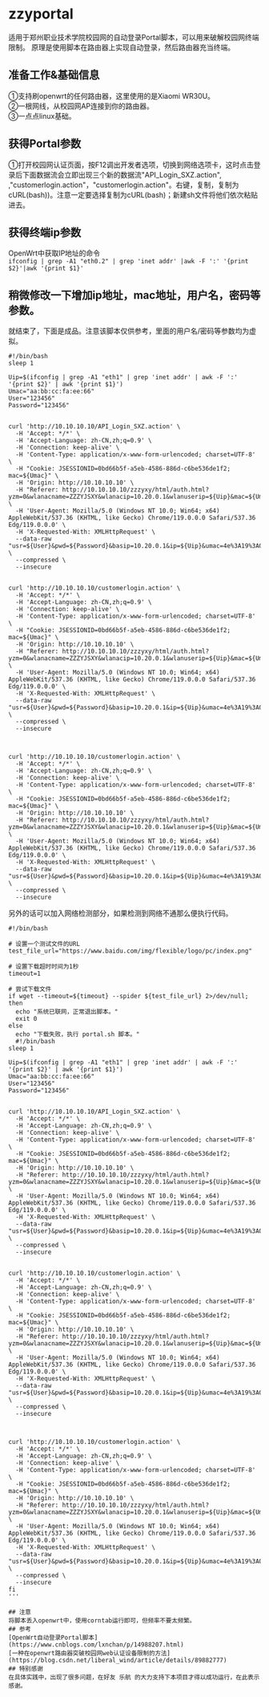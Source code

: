 # zzyportal
适用于郑州职业技术学院校园网的自动登录Portal脚本，可以用来破解校园网终端限制。
原理是使用脚本在路由器上实现自动登录，然后路由器充当终端。

## 准备工作&基础信息
①支持刷openwrt的任何路由器，这里使用的是Xiaomi WR30U。  
②一根网线，从校园网AP连接到你的路由器。  
③一点点linux基础。  

## 获得Portal参数
①打开校园网认证页面，按F12调出开发者选项，切换到网络选项卡，这时点击登录后下面数据流会立即出现三个新的数据流"API_Login_SXZ.action",
,"customerlogin.action"，"customerlogin.action"。右键，复制，复制为cURL(bash))。注意一定要选择复制为cURL(bash)；新建sh文件将他们依次粘贴进去。
## 获得终端ip参数
OpenWrt中获取IP地址的命令  
```ifconfig | grep -A1 "eth0.2" | grep 'inet addr' |awk -F ':' '{print $2}'|awk '{print $1}'```
## 稍微修改一下增加ip地址，mac地址，用户名，密码等参数。
就结束了，下面是成品。注意该脚本仅供参考，里面的用户名/密码等参数均为虚拟。  
```
#!/bin/bash
sleep 1

Uip=$(ifconfig | grep -A1 "eth1" | grep 'inet addr' | awk -F ':' '{print $2}' | awk '{print $1}')
Umac="aa:bb:cc:fa:ee:66"
User="123456"
Password="123456"


curl 'http://10.10.10.10/API_Login_SXZ.action' \
  -H 'Accept: */*' \
  -H 'Accept-Language: zh-CN,zh;q=0.9' \
  -H 'Connection: keep-alive' \
  -H 'Content-Type: application/x-www-form-urlencoded; charset=UTF-8' \
  -H "Cookie: JSESSIONID=0bd66b5f-a5eb-4586-886d-c6be536de1f2; mac=${Umac}" \
  -H 'Origin: http://10.10.10.10' \
  -H "Referer: http://10.10.10.10/zzzyxy/html/auth.html?yzm=0&wlanacname=ZZZYJSXY&wlanacip=10.20.0.1&wlanuserip=${Uip}&mac=${Umac}&url=" \
  -H 'User-Agent: Mozilla/5.0 (Windows NT 10.0; Win64; x64) AppleWebKit/537.36 (KHTML, like Gecko) Chrome/119.0.0.0 Safari/537.36 Edg/119.0.0.0' \
  -H 'X-Requested-With: XMLHttpRequest' \
  --data-raw "usr=${User}&pwd=${Password}&basip=10.20.0.1&ip=${Uip}&umac=4e%3A19%3A04%3A42%3Aa1%3Aaf&apmac=&ssid=&sn=%E9%83%91%E5%B7%9E%E8%81%8C%E4%B8%9A%E6%8A%80%E6%9C%AF%E5%AD%A6%E9%99%A2" \
  --compressed \
  --insecure


curl 'http://10.10.10.10/customerlogin.action' \
  -H 'Accept: */*' \
  -H 'Accept-Language: zh-CN,zh;q=0.9' \
  -H 'Connection: keep-alive' \
  -H 'Content-Type: application/x-www-form-urlencoded; charset=UTF-8' \
  -H "Cookie: JSESSIONID=0bd66b5f-a5eb-4586-886d-c6be536de1f2; mac=${Umac}" \
  -H 'Origin: http://10.10.10.10' \
  -H "Referer: http://10.10.10.10/zzzyxy/html/auth.html?yzm=0&wlanacname=ZZZYJSXY&wlanacip=10.20.0.1&wlanuserip=${Uip}&mac=${Umac}&url=" \
  -H 'User-Agent: Mozilla/5.0 (Windows NT 10.0; Win64; x64) AppleWebKit/537.36 (KHTML, like Gecko) Chrome/119.0.0.0 Safari/537.36 Edg/119.0.0.0' \
  -H 'X-Requested-With: XMLHttpRequest' \
  --data-raw "usr=${User}&pwd=${Password}&basip=10.20.0.1&ip=${Uip}&umac=4e%3A19%3A04%3A42%3Aa1%3Aaf&apmac=&ssid=&sn=%E9%83%91%E5%B7%9E%E8%81%8C%E4%B8%9A%E6%8A%80%E6%9C%AF%E5%AD%A6%E9%99%A2" \
  --compressed \
  --insecure



curl 'http://10.10.10.10/customerlogin.action' \
  -H 'Accept: */*' \
  -H 'Accept-Language: zh-CN,zh;q=0.9' \
  -H 'Connection: keep-alive' \
  -H 'Content-Type: application/x-www-form-urlencoded; charset=UTF-8' \
  -H "Cookie: JSESSIONID=0bd66b5f-a5eb-4586-886d-c6be536de1f2; mac=${Umac}" \
  -H 'Origin: http://10.10.10.10' \
  -H "Referer: http://10.10.10.10/zzzyxy/html/auth.html?yzm=0&wlanacname=ZZZYJSXY&wlanacip=10.20.0.1&wlanuserip=${Uip}&mac=${Umac}&url=" \
  -H 'User-Agent: Mozilla/5.0 (Windows NT 10.0; Win64; x64) AppleWebKit/537.36 (KHTML, like Gecko) Chrome/119.0.0.0 Safari/537.36 Edg/119.0.0.0' \
  -H 'X-Requested-With: XMLHttpRequest' \
  --data-raw "usr=${User}&pwd=${Password}&basip=10.20.0.1&ip=${Uip}&umac=4e%3A19%3A04%3A42%3Aa1%3Aaf&apmac=&ssid=&sn=%E9%83%91%E5%B7%9E%E8%81%8C%E4%B8%9A%E6%8A%80%E6%9C%AF%E5%AD%A6%E9%99%A2" \
  --compressed \
  --insecure
```
另外的话可以加入网络检测部分，如果检测到网络不通那么便执行代码。
```
#!/bin/bash

# 设置一个测试文件的URL
test_file_url="https://www.baidu.com/img/flexible/logo/pc/index.png"

# 设置下载超时时间为1秒
timeout=1

# 尝试下载文件
if wget --timeout=${timeout} --spider ${test_file_url} 2>/dev/null; then
  echo "系统已联网，正常退出脚本。"
  exit 0
else
  echo "下载失败，执行 portal.sh 脚本。"
  #!/bin/bash
sleep 1

Uip=$(ifconfig | grep -A1 "eth1" | grep 'inet addr' | awk -F ':' '{print $2}' | awk '{print $1}')
Umac="aa:bb:cc:fa:ee:66"
User="123456"
Password="123456"


curl 'http://10.10.10.10/API_Login_SXZ.action' \
  -H 'Accept: */*' \
  -H 'Accept-Language: zh-CN,zh;q=0.9' \
  -H 'Connection: keep-alive' \
  -H 'Content-Type: application/x-www-form-urlencoded; charset=UTF-8' \
  -H "Cookie: JSESSIONID=0bd66b5f-a5eb-4586-886d-c6be536de1f2; mac=${Umac}" \
  -H 'Origin: http://10.10.10.10' \
  -H "Referer: http://10.10.10.10/zzzyxy/html/auth.html?yzm=0&wlanacname=ZZZYJSXY&wlanacip=10.20.0.1&wlanuserip=${Uip}&mac=${Umac}&url=" \
  -H 'User-Agent: Mozilla/5.0 (Windows NT 10.0; Win64; x64) AppleWebKit/537.36 (KHTML, like Gecko) Chrome/119.0.0.0 Safari/537.36 Edg/119.0.0.0' \
  -H 'X-Requested-With: XMLHttpRequest' \
  --data-raw "usr=${User}&pwd=${Password}&basip=10.20.0.1&ip=${Uip}&umac=4e%3A19%3A04%3A42%3Aa1%3Aaf&apmac=&ssid=&sn=%E9%83%91%E5%B7%9E%E8%81%8C%E4%B8%9A%E6%8A%80%E6%9C%AF%E5%AD%A6%E9%99%A2" \
  --compressed \
  --insecure


curl 'http://10.10.10.10/customerlogin.action' \
  -H 'Accept: */*' \
  -H 'Accept-Language: zh-CN,zh;q=0.9' \
  -H 'Connection: keep-alive' \
  -H 'Content-Type: application/x-www-form-urlencoded; charset=UTF-8' \
  -H "Cookie: JSESSIONID=0bd66b5f-a5eb-4586-886d-c6be536de1f2; mac=${Umac}" \
  -H 'Origin: http://10.10.10.10' \
  -H "Referer: http://10.10.10.10/zzzyxy/html/auth.html?yzm=0&wlanacname=ZZZYJSXY&wlanacip=10.20.0.1&wlanuserip=${Uip}&mac=${Umac}&url=" \
  -H 'User-Agent: Mozilla/5.0 (Windows NT 10.0; Win64; x64) AppleWebKit/537.36 (KHTML, like Gecko) Chrome/119.0.0.0 Safari/537.36 Edg/119.0.0.0' \
  -H 'X-Requested-With: XMLHttpRequest' \
  --data-raw "usr=${User}&pwd=${Password}&basip=10.20.0.1&ip=${Uip}&umac=4e%3A19%3A04%3A42%3Aa1%3Aaf&apmac=&ssid=&sn=%E9%83%91%E5%B7%9E%E8%81%8C%E4%B8%9A%E6%8A%80%E6%9C%AF%E5%AD%A6%E9%99%A2" \
  --compressed \
  --insecure



curl 'http://10.10.10.10/customerlogin.action' \
  -H 'Accept: */*' \
  -H 'Accept-Language: zh-CN,zh;q=0.9' \
  -H 'Connection: keep-alive' \
  -H 'Content-Type: application/x-www-form-urlencoded; charset=UTF-8' \
  -H "Cookie: JSESSIONID=0bd66b5f-a5eb-4586-886d-c6be536de1f2; mac=${Umac}" \
  -H 'Origin: http://10.10.10.10' \
  -H "Referer: http://10.10.10.10/zzzyxy/html/auth.html?yzm=0&wlanacname=ZZZYJSXY&wlanacip=10.20.0.1&wlanuserip=${Uip}&mac=${Umac}&url=" \
  -H 'User-Agent: Mozilla/5.0 (Windows NT 10.0; Win64; x64) AppleWebKit/537.36 (KHTML, like Gecko) Chrome/119.0.0.0 Safari/537.36 Edg/119.0.0.0' \
  -H 'X-Requested-With: XMLHttpRequest' \
  --data-raw "usr=${User}&pwd=${Password}&basip=10.20.0.1&ip=${Uip}&umac=4e%3A19%3A04%3A42%3Aa1%3Aaf&apmac=&ssid=&sn=%E9%83%91%E5%B7%9E%E8%81%8C%E4%B8%9A%E6%8A%80%E6%9C%AF%E5%AD%A6%E9%99%A2" \
  --compressed \
  --insecure
fi
'''

## 注意
将脚本丢入openwrt中，使用corntab运行即可，但频率不要太频繁。
## 参考
[OpenWrt自动登录Portal脚本](https://www.cnblogs.com/lxnchan/p/14988207.html)
[一种在openwrt路由器突破校园网web认证设备限制的方法](https://blog.csdn.net/liberal_wind/article/details/89882777)
## 特别感谢
在具体实践中，出现了很多问题，在好友 乐航 的大力支持下本项目才得以成功运行，在此表示感谢。  
